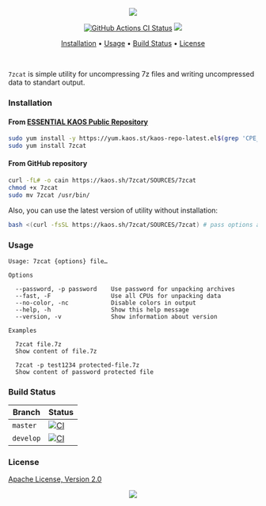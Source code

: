 <p align="center"><a href="#readme"><img src="https://gh.kaos.st/7zcat.svg"/></a></p>

<p align="center">
  <a href="https://kaos.sh/w/7zcat/ci"><img src="https://kaos.sh/w/7zcat/ci.svg" alt="GitHub Actions CI Status" /></a>
  <a href="#license"><img src="https://gh.kaos.st/apache2.svg"></a>
</p>

<p align="center"><a href="#installation">Installation</a> • <a href="#usage">Usage</a> • <a href="#build-status">Build Status</a> • <a href="#license">License</a></p>

<br/>

`7zcat` is simple utility for uncompressing 7z files and writing uncompressed data to standart output.

### Installation

#### From [ESSENTIAL KAOS Public Repository](https://yum.kaos.st)

```bash
sudo yum install -y https://yum.kaos.st/kaos-repo-latest.el$(grep 'CPE_NAME' /etc/os-release | tr -d '"' | cut -d':' -f5).noarch.rpm
sudo yum install 7zcat
```

#### From GitHub repository

```bash
curl -fL# -o cain https://kaos.sh/7zcat/SOURCES/7zcat
chmod +x 7zcat
sudo mv 7zcat /usr/bin/
```

Also, you can use the latest version of utility without installation:

```bash
bash <(curl -fsSL https://kaos.sh/7zcat/SOURCES/7zcat) # pass options and arguments here
```

### Usage

```
Usage: 7zcat {options} file…

Options

  --password, -p password    Use password for unpacking archives
  --fast, -F                 Use all CPUs for unpacking data
  --no-color, -nc            Disable colors in output
  --help, -h                 Show this help message
  --version, -v              Show information about version

Examples

  7zcat file.7z
  Show content of file.7z

  7zcat -p test1234 protected-file.7z
  Show content of password protected file
```

### Build Status

| Branch | Status |
|--------|--------|
| `master` | [![CI](https://kaos.sh/w/7zcat/ci.svg?branch=master)](https://kaos.sh/w/7zcat/ci?query=branch:master) |
| `develop` | [![CI](https://kaos.sh/w/7zcat/ci.svg?branch=master)](https://kaos.sh/w/7zcat/ci?query=branch:develop) |

### License

[Apache License, Version 2.0](https://www.apache.org/licenses/LICENSE-2.0)

<p align="center"><a href="https://essentialkaos.com"><img src="https://gh.kaos.st/ekgh.svg"/></a></p>
